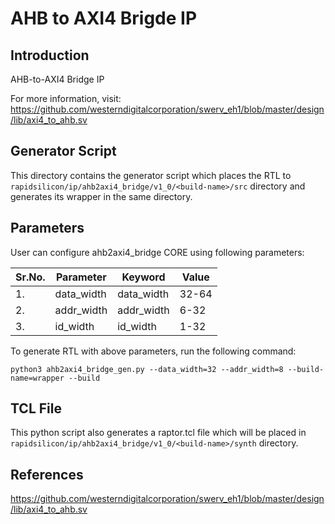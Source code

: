 # AHB to AXI4 Brigde IP
## Introduction
AHB-to-AXI4 Bridge IP

For more information, visit: https://github.com/westerndigitalcorporation/swerv_eh1/blob/master/design/lib/axi4_to_ahb.sv

## Generator Script
This directory contains the generator script which places the RTL to `rapidsilicon/ip/ahb2axi4_bridge/v1_0/<build-name>/src` directory and generates its wrapper in the same directory. 

## Parameters
User can configure ahb2axi4_bridge CORE using following parameters:

| Sr.No.|      Parameter       |         Keyword        |         Value         |
|-------|----------------------|------------------------|-----------------------|
|   1.  |   data_width         |    data_width          |   32-64               |
|   2.  |   addr_width         |    addr_width          |   6-32                |
|   3.  |   id_width           |    id_width            |   1-32                |



To generate RTL with above parameters, run the following command:
```
python3 ahb2axi4_bridge_gen.py --data_width=32 --addr_width=8 --build-name=wrapper --build
```

## TCL File

This python script also generates a raptor.tcl file which will be placed in `rapidsilicon/ip/ahb2axi4_bridge/v1_0/<build-name>/synth` directory.


## References
https://github.com/westerndigitalcorporation/swerv_eh1/blob/master/design/lib/axi4_to_ahb.sv
